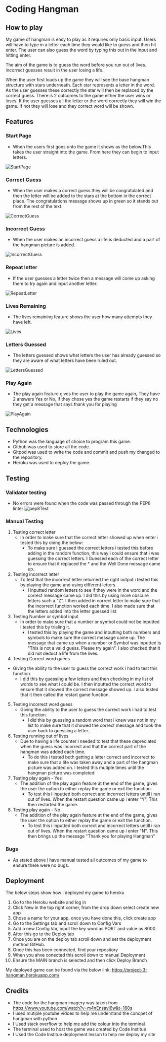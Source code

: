 # Coding Hangman
## How to play
My game of hangman is easy to play as it requires only basic input. Users will have to type in a letter each time they would like to guess and then hit enter. The user can also guess the word by typing this out in the input and hitting enter. 

The aim of the game is to guess the word before you run out of lives. Incorrect guesses result in the user losing a life. 

When the user first loads up the game they will see the base hangman structure with stars underneath. Each star represents a letter in the word. As the user guesses these correctly the star will then be replaced by the correct guess. There is 2 outcomes to the game either the user wins or loses. If the user guesses all the letter or the word correctly they will win the game. If not they will lose and they correct word will be shown. 

## Features
### Start Page 
* When the users first goes onto the game it shows as the below.This takes the user straight into the game. From here they can begin to input letters.

![StartPage](https://github.com/CharReek/project-3/blob/main/assests/images/hangman%201.PNG)

### Correct Guess 
* When the user makes a correct guess they will be congratulated and then the letter will be added to the stars at the bottom in the correct place. The congratulations message shows up in green so it stands out from the rest of the text. 

![CorrectGuess](https://github.com/CharReek/project-3/blob/main/assests/images/hangman2.PNG)

### Incorrect Guess 
*  When the user makes an incorrect guess a life is deducted and a part of the hangman picture is added. 

![IncorrectGuess](assests/images/hangman9.PNG)

### Repeat letter 
* If the user guesses a letter twice then a message will come up asking them to try again and input another letter. 

![RepeatLetter](assests/images/hangman10.PNG)

### Lives Remaining
* The lives remaining feature shows the user how many attempts they have left. 

![Lives](assests/images/hangman3.PNG)

### Letters Guessed 
* The letters guessed shows what letters the user has already guessed so they are aware of what letters have been ruled out. 

![LettersGuessed](assests/images/hangman4.PNG)

### Play Again 
* The play again feature gives the user to play the game again, They have 2 answers Yes or No, if they chose yes the game restarts if they say no they get a message that says thank you for playing 

![PlayAgain](assests/images/hangman8.PNG) 

## Technologies
* Python was the language of choice to program this game. 
* Github was used to store all the code.
* Gitpod was used to write the code and commit and push my changed to the repository. 
* Heroku was used to deploy the game.

## Testing 
### Validator testing 
* No errors were found when the code was passed through the PEP8 linter
![pep8Test](assests/images/pep8.PNG)

 ### Manual Testing 
1. Testing correct letter 
   * In order to make sure that the correct letter showed up when enter i tested this by doing the below: 
      * To make sure I guessed the correct letters i tested this before adding in the random function, this way i could ensure that i was guessing the correct letters. I Guessed each of the correct letter to ensure that it replaced the * and the Well Done message came up.
2. Testing incorrect letter 
   * To test that the incorrect letter returned the right output i tested this by playing the game and using different letters. 
     * I inputted random letters to see if they were in the word and the correct message came up. I did this by using more obscure letters such a "Z". I then added in correct letter to make sure that the incorrect function worked each time. I also made sure that the letters added into the letter guessed list.
3. Testing Number or symbol input 
   * In order to make sure that a number or symbol could not be inputted i tested this by trialing it. 
      * I tested this by playing the game and inputting both numbers and symbols to make sure the correct message came up. The message that came up when a number or Symbol was inputted is "This is not a valid guess. Please try again". I also checked that it did not deduct a life from the lives.
4. Testing Correct word guees 
  *  Giving the ability to the user to guess the correct work i had to test this function. 
     * I did this by guessing a few letters and then checking in my list of words to see what i could be. I then inputted the correct word to ensure that it showed the correct message showed up. I also tested that it then called the restart game function. 
5. Testing incorrect word guess
   * Giving the ability to the user to guess the correct work i had to test this function. 
      *  I did this by guessing a random word that i knew was not in my list to make sure that it showed the correct message and took the user back to guessing a letter. 
6. Testing running out of lives
   * Due to having a life counter i needed to test that these depreciated when the guess was incorrect and that the correct part of the hangman was added each time. 
      * To do this i tested both getting a letter correct and incorrect to make sure that a life was taken away and a part of the hangman picture was added on. I tested this mutiple times until the hangman picture was completed 
7. Testing play again - Yes
   * The addition of the play again feature at the end of the game, gives the user the option to either replay the game or exit the function. 
     * To test this i inputted both correct and incorrect letters untill i ran out of lives. When the restart question came up i enter "Y", This then restarted the game.
8. Testing play again - No 
   * The addition of the play again feature at the end of the game, gives the user the option to either replay the game or exit the function. 
     * To test this i inputted both correct and incorrect letters untill i ran out of lives. When the restart question came up i enter "N". This then brings up the message "Thank you for playing Hangman"

### Bugs 
* As stated above i have manual tested all outcomes of my game to ensure there were no bugs. 

## Deployment 
The below steps show how i deployed my game to heroku
1. Go to the Heroku website and log in
2. Click New in the top right corner, from the drop down select create new app
3. Chose a name for your app, once you have done this, click create app
4. Go to the Settings tab and scroll down to Config Vars
5. Add a new Config Var, input the key word as PORT and value as 8000
6. After this go to the Deploy tab
7. Once you are on the deploy tab scroll down and set the deployment method GitHub. 
8. Once this has been connected, find your repository
9. When you ahve conected this scroll down to manual Deployment 
10. Ensure the MAIN branch is selected and then click Deploy Branch

My deployed game can be found via the below link:
https://project-3-hangman.herokuapp.com/ 

## Credits
* The code for the hangman imagery was taken from - https://www.youtube.com/watch?v=m4nEnsavl6w&t=160s
* I used mutiple youtube vidoes to help me understand the concpet of hangman with python 
* I Used stack overflow to help me add the colour into the terminal 
* The terminal used to host the game was created by Code Institue 
* I Used the Code Institue deployment lesson to help me deploy my site
